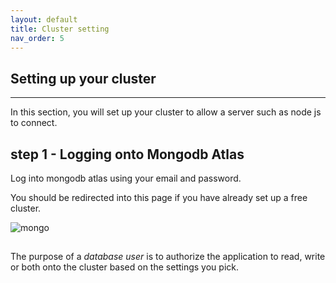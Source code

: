 ```yaml
---
layout: default
title: Cluster setting
nav_order: 5
---
```


## Setting up your cluster

----

In this section, you will set up your cluster to allow a server such as node js to connect.

## step 1 - Logging onto Mongodb Atlas

Log into mongodb atlas using your email and password.

You should be redirected into this page if you have already set up a free cluster.

![mongo](https://imgur.com/a/sF7seWq)


##


The purpose of a *database user* is to authorize the application to read, write or both onto the cluster based on the settings you pick.

